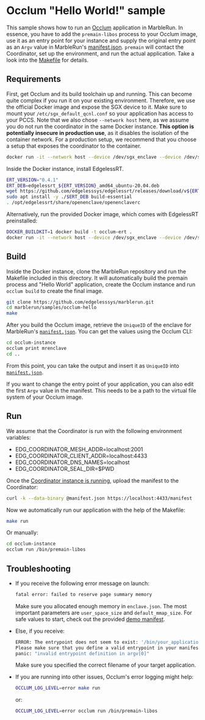 # Occlum "Hello World!" sample

This sample shows how to run an [Occlum](https://github.com/occlum/occlum) application in MarbleRun. In essence, you have to add the `premain-libos` process to your Occlum image, use it as an entry point for your instance and supply the original entry point as an `Argv` value in MarbleRun's [manifest.json](manifest.json). `premain` will contact the Coordinator, set up the environment, and run the actual application. Take a look into the [Makefile](Makefile) for details.

## Requirements

First, get Occlum and its build toolchain up and running. This can become quite complex if you run it on your existing environment. Therefore, we use the official Docker image and expose the SGX device to it.
Make sure to mount your `/etc/sgx_default_qcnl.conf` so your application has access to your PCCS.
Note that we also chose `--network host` here, as we assume you do not run the coordinator in the same Docker instance. **This option is potentially insecure in production use**, as it disables the isolation of the container network. For a production setup, we recommend that you choose a setup that exposes the coordinator to the container.

```sh
docker run -it --network host --device /dev/sgx_enclave --device /dev/sgx_provision -v /dev/sgx:/dev/sgx -v /etc/sgx_default_qcnl.conf:/etc/sgx_default_qcnl.conf occlum/occlum:0.30.0-ubuntu20.04
```

Inside the Docker instance, install EdgelessRT.

```sh
ERT_VERSION="0.4.1"
ERT_DEB=edgelessrt_${ERT_VERSION}_amd64_ubuntu-20.04.deb
wget https://github.com/edgelesssys/edgelessrt/releases/download/v${ERT_VERSION}/$ERT_DEB
sudo apt install -y ./$ERT_DEB build-essential
. /opt/edgelessrt/share/openenclave/openenclaverc
```

Alternatively, run the provided Docker image, which comes with EdgelessRT preinstalled:

```sh
DOCKER_BUILDKIT=1 docker build -t occlum-ert .
docker run -it --network host --device /dev/sgx_enclave --device /dev/sgx_provision -v /dev/sgx:/dev/sgx -v /etc/sgx_default_qcnl.conf:/etc/sgx_default_qcnl.conf occlum-ert
```

## Build

Inside the Docker instance, clone the MarbleRun repository and run the Makefile included in this directory. It will automatically build the premain process and "Hello World" application, create the Occlum instance and run `occlum build` to create the final image.

```sh
git clone https://github.com/edgelesssys/marblerun.git
cd marblerun/samples/occlum-hello
make
```

After you build the Occlum image, retrieve the `UniqueID` of the enclave for MarbleRun's [`manifest.json`](manifest.json). You can get the values using the Occlum CLI:

```sh
cd occlum-instance
occlum print mrenclave
cd ..
```

From this point, you can take the output and insert it as `UniqueID` into [`manifest.json`](manifest.json).

If you want to change the entry point of your application, you can also edit the first `Argv` value in the manifest. This needs to be a path to the virtual file system of your Occlum image.

## Run

We assume that the Coordinator is run with the following environment variables:

- EDG_COORDINATOR_MESH_ADDR=localhost:2001
- EDG_COORDINATOR_CLIENT_ADDR=localhost:4433
- EDG_COORDINATOR_DNS_NAMES=localhost
- EDG_COORDINATOR_SEAL_DIR=$PWD

Once the [Coordinator instance is running](../../BUILD.md#run-the-coordinator), upload the manifest to the Coordinator:

```sh
curl -k --data-binary @manifest.json https://localhost:4433/manifest
```

Now we automatically run our application with the help of the Makefile:

```sh
make run
```

Or manually:

```sh
cd occlum-instance
occlum run /bin/premain-libos
```

## Troubleshooting

- If you receive the following error message on launch:

    ```sh
    fatal error: failed to reserve page summary memory
    ```

    Make sure you allocated enough memory in `enclave.json`. The most important parameters are `user_space_size` and `default_mmap_size`. For safe values to start, check out the provided [demo manifest](Occlum.json).

- Else, if you receive:

    ```sh
    ERROR: The entrypoint does not seem to exist: '/bin/your_application'
    Please make sure that you define a valid entrypoint in your manifest (for example: /bin/hello_world).
    panic: "invalid entrypoint definition in argv[0]"
    ```

    Make sure you specified the correct filename of your target application.

- If you are running into other issues, Occlum's error logging might help:

    ```sh
    OCCLUM_LOG_LEVEL=error make run
    ```

    or:

    ```sh
    OCCLUM_LOG_LEVEL=error occlum run /bin/premain-libos
    ```
